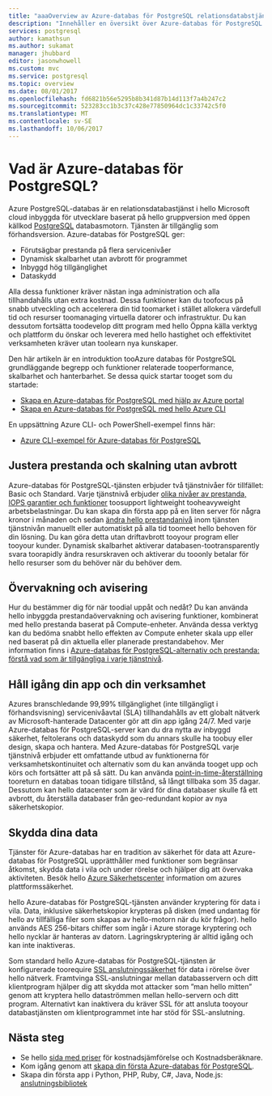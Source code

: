 ```yaml
---
title: "aaaOverview av Azure-databas för PostgreSQL relationsdatabstjänst | Microsoft Docs"
description: "Innehåller en översikt över Azure-databas för PostgreSQL relationsdatabstjänst."
services: postgresql
author: kamathsun
ms.author: sukamat
manager: jhubbard
editor: jasonwhowell
ms.custom: mvc
ms.service: postgresql
ms.topic: overview
ms.date: 08/01/2017
ms.openlocfilehash: fd6821b56e5295b8b341d87b14d113f7a4b247c2
ms.sourcegitcommit: 523283cc1b3c37c428e77850964dc1c33742c5f0
ms.translationtype: MT
ms.contentlocale: sv-SE
ms.lasthandoff: 10/06/2017
---
```

# <a name="what-is-azure-database-for-postgresql"></a>Vad är Azure-databas för PostgreSQL?

Azure PostgreSQL-databas är en relationsdatabastjänst i hello Microsoft cloud inbyggda för utvecklare baserat på hello gruppversion med öppen källkod [PostgreSQL](https://www.postgresql.org/) databasmotorn. Tjänsten är tillgänglig som förhandsversion. Azure-databas för PostgreSQL ger:
- Förutsägbar prestanda på flera servicenivåer
- Dynamisk skalbarhet utan avbrott för programmet
- Inbyggd hög tillgänglighet
- Dataskydd

Alla dessa funktioner kräver nästan inga administration och alla tillhandahålls utan extra kostnad. Dessa funktioner kan du toofocus på snabb utveckling och accelerera din tid toomarket i stället allokera värdefull tid och resurser toomanaging virtuella datorer och infrastruktur. Du kan dessutom fortsätta toodevelop ditt program med hello Öppna källa verktyg och plattform du önskar och leverera med hello hastighet och effektivitet verksamheten kräver utan toolearn nya kunskaper. 

Den här artikeln är en introduktion tooAzure databas för PostgreSQL grundläggande begrepp och funktioner relaterade tooperformance, skalbarhet och hanterbarhet. Se dessa quick startar tooget som du startade:

- [Skapa en Azure-databas för PostgreSQL med hjälp av Azure portal](quickstart-create-server-database-portal.md)
- [Skapa en Azure-databas för PostgreSQL med hello Azure CLI](quickstart-create-server-database-azure-cli.md)

En uppsättning Azure CLI- och PowerShell-exempel finns här:

- [Azure CLI-exempel för Azure-databas för PostgreSQL](./sample-scripts-azure-cli.md)

## <a name="adjust-performance-and-scale-without-downtime"></a>Justera prestanda och skalning utan avbrott

Azure-databas för PostgreSQL-tjänsten erbjuder två tjänstnivåer för tillfället: Basic och Standard. Varje tjänstnivå erbjuder [olika nivåer av prestanda, IOPS garantier och funktioner](concepts-service-tiers.md) toosupport lightweight tooheavyweight arbetsbelastningar. Du kan skapa din första app på en liten server för några kronor i månaden och sedan [ändra hello prestandanivå](scripts/sample-scale-server-up-or-down.md) inom tjänsten tjänstnivån manuellt eller automatiskt på alla tid toomeet hello behoven för din lösning. Du kan göra detta utan driftavbrott tooyour program eller tooyour kunder. Dynamisk skalbarhet aktiverar databasen-tootransparently svara toorapidly ändra resurskraven och aktiverar du tooonly betalar för hello resurser som du behöver när du behöver dem.

## <a name="monitoring-and-alerting"></a>Övervakning och avisering
Hur du bestämmer dig för när toodial uppåt och nedåt? Du kan använda hello inbyggda prestandaövervakning och avisering funktioner, kombinerat med hello prestanda baserat på Compute-enheter. Använda dessa verktyg kan du bedöma snabbt hello effekten av Compute enheter skala upp eller ned baserat på din aktuella eller planerade prestandabehov. Mer information finns i [Azure-databas för PostgreSQL-alternativ och prestanda: förstå vad som är tillgängliga i varje tjänstnivå](./concepts-service-tiers.md).

## <a name="keep-your-app-and-business-running"></a>Håll igång din app och din verksamhet
Azures branschledande 99,99% tillgänglighet (inte tillgängligt i förhandsvisning) servicenivåavtal (SLA) tillhandahålls av ett globalt nätverk av Microsoft-hanterade Datacenter gör att din app igång 24/7. Med varje Azure-databas för PostgreSQL-server kan du dra nytta av inbyggd säkerhet, feltolerans och dataskydd som du annars skulle ha toobuy eller design, skapa och hantera. Med Azure-databas för PostgreSQL varje tjänstnivå erbjuder ett omfattande utbud av funktionerna för verksamhetskontinuitet och alternativ som du kan använda tooget upp och körs och fortsätter att på så sätt. Du kan använda [point-in-time-återställning](howto-restore-server-portal.md) tooreturn en databas tooan tidigare tillstånd, så långt tillbaka som 35 dagar. Dessutom kan hello datacenter som är värd för dina databaser skulle få ett avbrott, du återställa databaser från geo-redundant kopior av nya säkerhetskopior.

## <a name="secure-your-data"></a>Skydda dina data
Tjänster för Azure-databas har en tradition av säkerhet för data att Azure-databas för PostgreSQL upprätthåller med funktioner som begränsar åtkomst, skydda data i vila och under rörelse och hjälper dig att övervaka aktiviteten. Besök hello [Azure Säkerhetscenter](https://www.microsoft.com/TrustCenter/Security/default.aspx) information om azures plattformssäkerhet.

hello Azure-databas för PostgreSQL-tjänsten använder kryptering för data i vila. Data, inklusive säkerhetskopior krypteras på disken (med undantag för hello av tillfälliga filer som skapas av hello-motorn när du kör frågor). hello används AES 256-bitars chiffer som ingår i Azure storage kryptering och hello nycklar är hanteras av datorn. Lagringskryptering är alltid igång och kan inte inaktiveras.

Som standard hello Azure-databas för PostgreSQL-tjänsten är konfigurerade toorequire [SSL anslutningssäkerhet](./concepts-ssl-connection-security.md) för data i rörelse över hello nätverk. Framtvinga SSL-anslutningar mellan databasservern och ditt klientprogram hjälper dig att skydda mot attacker som ”man hello mitten” genom att kryptera hello dataströmmen mellan hello-servern och ditt program.  Alternativt kan inaktivera du kräver SSL för att ansluta tooyour databastjänsten om klientprogrammet inte har stöd för SSL-anslutning.

## <a name="next-steps"></a>Nästa steg
- Se hello [sida med priser](https://azure.microsoft.com/pricing/details/postgresql/) för kostnadsjämförelse och Kostnadsberäknare.
- Kom igång genom att [skapa din första Azure-databas för PostgreSQL](./quickstart-create-server-database-portal.md).
- Skapa din första app i Python, PHP, Ruby, C\#, Java, Node.js: [anslutningsbibliotek](./concepts-connection-libraries.md)

